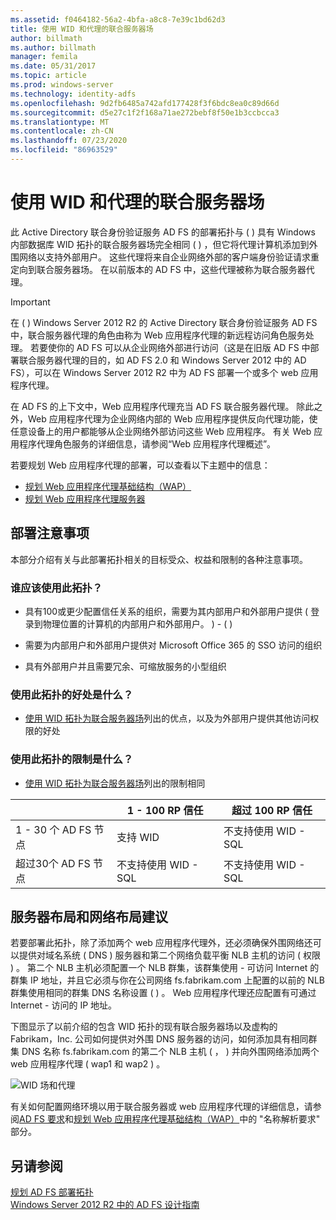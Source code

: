 ```yaml
---
ms.assetid: f0464182-56a2-4bfa-a8c8-7e39c1bd62d3
title: 使用 WID 和代理的联合服务器场
author: billmath
ms.author: billmath
manager: femila
ms.date: 05/31/2017
ms.topic: article
ms.prod: windows-server
ms.technology: identity-adfs
ms.openlocfilehash: 9d2fb6485a742afd177428f3f6bdc8ea0c89d66d
ms.sourcegitcommit: d5e27c1f2f168a71ae272bebf8f50e1b3ccbcca3
ms.translationtype: MT
ms.contentlocale: zh-CN
ms.lasthandoff: 07/23/2020
ms.locfileid: "86963529"
---
```

# <a name="federation-server-farm-using-wid-and-proxies"></a>使用 WID 和代理的联合服务器场

此 Active Directory 联合身份验证服务 AD FS 的部署拓扑与 \( \) 具有 Windows 内部数据库 WID 拓扑的联合服务器场完全相同 \( \) ，但它将代理计算机添加到外围网络以支持外部用户。 这些代理将来自企业网络外部的客户端身份验证请求重定向到联合服务器场。 在以前版本的 AD FS 中，这些代理被称为联合服务器代理。  
  
> [!IMPORTANT]  
> 在 \( \) Windows Server 2012 R2 的 Active Directory 联合身份验证服务 AD FS 中，联合服务器代理的角色由称为 Web 应用程序代理的新远程访问角色服务处理。 若要使你的 AD FS 可以从企业网络外部进行访问（这是在旧版 AD FS 中部署联合服务器代理的目的，如 AD FS 2.0 和 Windows Server 2012 中的 AD FS），可以在 Windows Server 2012 R2 中为 AD FS 部署一个或多个 web 应用程序代理。  
>   
> 在 AD FS 的上下文中，Web 应用程序代理充当 AD FS 联合服务器代理。 除此之外，Web 应用程序代理为企业网络内部的 Web 应用程序提供反向代理功能，使任意设备上的用户都能够从企业网络外部访问这些 Web 应用程序。 有关 Web 应用程序代理角色服务的详细信息，请参阅“Web 应用程序代理概述”。  
>   
> 若要规划 Web 应用程序代理的部署，可以查看以下主题中的信息：  
>   
> -   [规划 Web 应用程序代理基础结构（WAP）](/previous-versions/orphan-topics/ws.11/dn383648(v=ws.11))  
> -   [规划 Web 应用程序代理服务器](/previous-versions/orphan-topics/ws.11/dn383647(v=ws.11))  
  
## <a name="deployment-considerations"></a>部署注意事项  
本部分介绍有关与此部署拓扑相关的目标受众、权益和限制的各种注意事项。  
  
### <a name="who-should-use-this-topology"></a>谁应该使用此拓扑？  
  
-   具有100或更少配置信任关系的组织，需要为其内部用户和外部用户提供 \( 登录到物理位置的计算机的内部用户和外部用户。 \) \- \( \)  
  
-   需要为内部用户和外部用户提供对 Microsoft Office 365 的 SSO 访问的组织  
  
-   具有外部用户并且需要冗余、可缩放服务的小型组织  
  
### <a name="what-are-the-benefits-of-using-this-topology"></a>使用此拓扑的好处是什么？  
  
-   [使用 WID 拓扑为联合服务器场](Federation-Server-Farm-Using-WID.md)列出的优点，以及为外部用户提供其他访问权限的好处  
  
### <a name="what-are-the-limitations-of-using-this-topology"></a>使用此拓扑的限制是什么？  
  
-   [使用 WID 拓扑为联合服务器场](Federation-Server-Farm-Using-WID.md)列出的限制相同  

||1 \- 100 RP 信任|超过 100 RP 信任 
| ----- |-----| ------ |
|1 \- 30 个 AD FS 节点|支持 WID|不支持使用 WID \- SQL 
|超过30个 AD FS 节点|不支持使用 WID \- SQL|不支持使用 WID \- SQL  
  
## <a name="server-placement-and-network-layout-recommendations"></a>服务器布局和网络布局建议  
若要部署此拓扑，除了添加两个 web 应用程序代理外，还必须确保外围网络还可以提供对域名系统 \( DNS \) 服务器和第二个网络负载平衡 NLB 主机的访问 \( 权限 \) 。 第二个 NLB 主机必须配置一个 NLB 群集，该群集使用 \- 可访问 Internet 的群集 IP 地址，并且它必须与你在公司网络 fs.fabrikam.com 上配置的以前的 NLB 群集使用相同的群集 DNS 名称设置 \( \) 。 Web 应用程序代理还应配置有可通过 Internet \- 访问的 IP 地址。  
  
下图显示了以前介绍的包含 WID 拓扑的现有联合服务器场以及虚构的 Fabrikam，Inc. 公司如何提供对外围 DNS 服务器的访问，如何添加具有相同群集 DNS 名称 fs.fabrikam.com 的第二个 NLB 主机 \( ， \) 并向外围网络添加两个 web 应用程序代理 \( wap1 和 wap2 \) 。  
  
![WID 场和代理](media/WIDFarmADFSBlue.gif)  
  
有关如何配置网络环境以用于联合服务器或 web 应用程序代理的详细信息，请参阅[AD FS 要求](AD-FS-Requirements.md)和[规划 Web 应用程序代理基础结构（WAP）](/previous-versions/orphan-topics/ws.11/dn383648(v=ws.11))中的 "名称解析要求" 部分。  
  
## <a name="see-also"></a>另请参阅  
[规划 AD FS 部署拓扑](Plan-Your-AD-FS-Deployment-Topology.md)  
[Windows Server 2012 R2 中的 AD FS 设计指南](AD-FS-Design-Guide-in-Windows-Server-2012-R2.md)  
  
